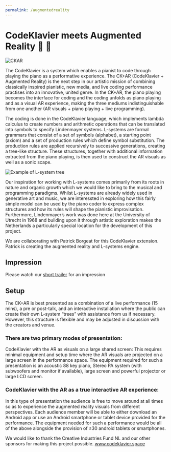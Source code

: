 ```yaml
---
permalink: /augmentedreality
---
```

# CodeKlavier meets Augmented Reality 📱 🌱 

![CKAR](https://raw.githubusercontent.com/narcode/codeklavier/master/assets/images/CKAR.png)

The CodeKlavier is a system which enables a pianist to code through playing the piano as a performative experience. The CK+AR (CodeKlavier + Augmented Reality)  is the next step in our artistic mission of combining classically inspired pianistic, new media, and live coding performance practises into an innovative, united genre. In the CK+AR, the piano playing becomes the interface for coding and the coding unfolds as piano playing and as a visual AR experience, making the three mediums indistinguishable from one another (AR visuals + piano playing + live programming). 

The coding is done in the CodeKlavier language, which implements lambda calculus to create numbers and arithmetic operations that can be translated into symbols to specify Lindenmayer systems. L-systems are formal grammars that consist of a set of symbols (alphabet), a starting point (axiom) and a set of production rules which define symbol substitution. The production rules are applied recursively to successive generations, creating a tree-like structure. These structures, together with additional information extracted from the piano playing, is then used to construct the AR visuals as well as a sonic scape.

![Example of L-system tree](https://raw.githubusercontent.com/narcode/codeklavier/master/assets/images/L-system%20example.png)

Our inspiration for working with L-systems comes primarily from its roots in nature and organic growth which we would like to bring to the musical and programming paradigms. Whilst L-systems are already widely used in generative art and music, we are interessted in exploring how this fairly simple model can be used by the piano coder to express complex structures and how its rules will shape the pianistic improvisation.  Furthermore,  Lindenmayer’s work was done here at the University of Utrecht in 1968 and building upon it through artistic exploration makes  the Netherlands a particularly special location for the development of this project.

We are collaborating with Patrick Borgeat for this CodeKlavier extension. Patrick is creating the augmented reality and L-systems engine.

## Impression
Please watch our [short trailer](https://youtu.be/p65YavCUEuQ) for an impression 

## Setup
The CK+AR is best presented as a combination of a live performance (15 mins), a pre or post-talk, and an interactive installation where the public can create their own L-system “trees” with assistance from us if necessary. However, this structure is flexible and may be adjusted in discussion with the creators and venue.

### There are two primary modes of presentation:
CodeKlavier with the AR as visuals on a large shared  screen:
This requires minimal equipment  and setup time where the AR visuals are projected on a large screen in the performance space. The equipment required for such a presentation is an acoustic 88 key piano, Stereo PA system (with subwoofers and monitor if available), large screen and powerful projector or large LCD screen.

### CodeKlavier  with the AR as a true interactive AR experience:
In this type of presentation the audience is free to move around at all times so as to experience the augmented reality visuals from different perspectives. Each audience member will be able to either download an Android app or use an Android smartphone or tablet device provided for the performance. The equipment needed for such a performance would be all of the above alongside the provision of ±30 android tablets or smartphones.


We would like to thank the Creative Industries Fund NL and our other sponsors for making this project possible.
www.codeklavier.space


